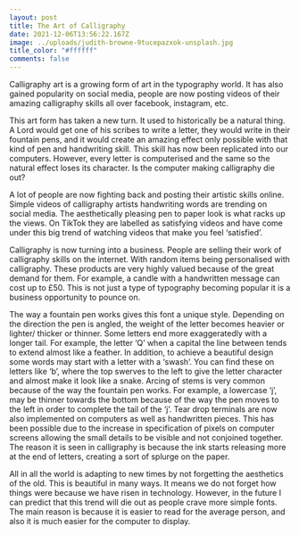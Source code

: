 ```yaml
---
layout: post
title: The Art of Calligraphy
date: 2021-12-06T13:56:22.167Z
image: ../uploads/judith-browne-9tucepazxok-unsplash.jpg
title_color: "#ffffff"
comments: false
---
```

Calligraphy art is a growing form of art in the typography world. It has also gained popularity on social media, people are now posting videos of their amazing calligraphy skills all over facebook, instagram, etc.



This art form has taken a new turn. It used to historically be a natural thing. A Lord would get one of his scribes to write a letter, they would write in their fountain pens, and it would create an amazing effect only possible with that kind of pen and handwriting skill. This skill has now been replicated into our computers. However, every letter is computerised and the same so the natural effect loses its character. Is the computer making calligraphy die out?



A lot of people are now fighting back and posting their artistic skills online. Simple videos of calligraphy artists handwriting words are trending on social media. The aesthetically pleasing pen to paper look is what racks up the views. On TikTok they are labelled as satisfying videos and have come under this big trend of watching videos that make you feel ‘satisfied’. 



Calligraphy is now turning into a business. People are selling their work of calligraphy skills on the internet. With random items being personalised with calligraphy. These products are very highly valued because of the great demand for them. For example, a candle with a handwritten message can cost up to £50. This is not just a type of typography becoming popular it is a business opportunity to pounce on.



The way a fountain pen works gives this font a unique style. Depending on the direction the pen is angled, the weight of the letter becomes heavier or lighter/ thicker or thinner. Some letters end more exaggeratedly with a longer tail. For example, the letter ‘Q’ when a capital the line between tends to extend almost like a feather. In addition, to achieve a beautiful design some words may start with a letter with a ‘swash’. You can find these on letters like ‘b’, where the top swerves to the left to give the letter character and almost make it look like a snake. Arcing of stems is very common because of the way the fountain pen works. For example, a lowercase ‘j’, may be thinner towards the bottom because of the way the pen moves to the left in order to complete the tail of the ‘j’. Tear drop terminals are now also implemented on computers as well as handwritten pieces. This has been possible due to the increase in specification of pixels on computer screens allowing the small details to be visible and not conjoined together. The reason it is seen in calligraphy is because the ink starts releasing more at the end of letters, creating a sort of splurge on the paper.



All in all the world is adapting to new times by not forgetting the aesthetics of the old. This is beautiful in many ways. It means we do not forget how things were because we have risen in technology. However, in the future I can predict that this trend will die out as people crave more simple fonts. The main reason is because it is easier to read for the average person, and also it is much easier for the computer to display.